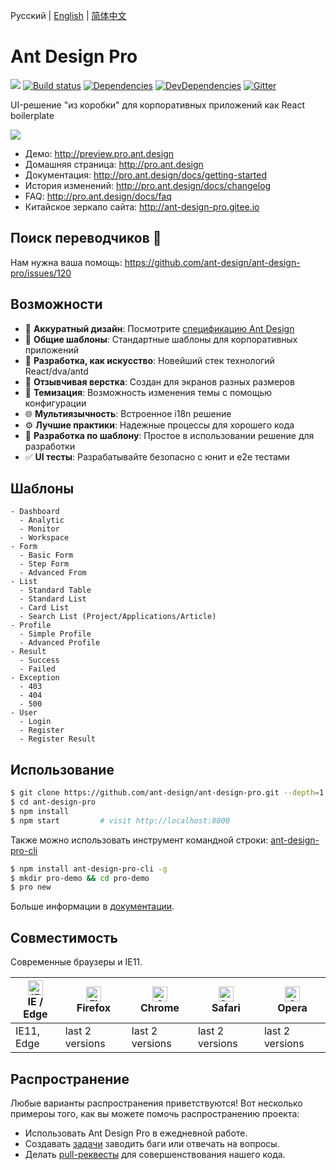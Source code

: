Русский | [English](./README.md) | [简体中文](./README.zh-CN.md)

# Ant Design Pro

[![](https://img.shields.io/travis/ant-design/ant-design-pro/master.svg?style=flat-square)](https://travis-ci.org/ant-design/ant-design-pro)
[![Build status](https://ci.appveyor.com/api/projects/status/67fxu2by3ibvqtat/branch/master?svg=true)](https://ci.appveyor.com/project/afc163/ant-design-pro/branch/master)
[![Dependencies](https://img.shields.io/david/ant-design/ant-design-pro.svg)](https://david-dm.org/ant-design/ant-design-pro)
[![DevDependencies](https://img.shields.io/david/dev/ant-design/ant-design-pro.svg)](https://david-dm.org/ant-design/ant-design-pro#info=devDependencies&view=list)
[![Gitter](https://badges.gitter.im/ant-design/ant-design-pro.svg)](https://gitter.im/ant-design/ant-design-pro?utm_source=badge&utm_medium=badge&utm_campaign=pr-badge)

UI-решение "из коробки" для корпоративных приложений как React boilerplate

![](https://gw.alipayobjects.com/zos/rmsportal/xEdBqwSzvoSapmnSnYjU.png)

- Демо: http://preview.pro.ant.design
- Домашняя страница: http://pro.ant.design
- Документация: http://pro.ant.design/docs/getting-started
- История изменений: http://pro.ant.design/docs/changelog
- FAQ: http://pro.ant.design/docs/faq
- Китайское зеркало сайта: http://ant-design-pro.gitee.io

## Поиск переводчиков :loudspeaker:

Нам нужна ваша помощь: https://github.com/ant-design/ant-design-pro/issues/120

## Возможности

- :gem: **Аккуратный дизайн**: Посмотрите [спецификацию Ant Design](http://ant.design/)
- :triangular_ruler: **Общие шаблоны**: Стандартные шаблоны для корпоративных приложений
- :rocket: **Разработка, как искусство**: Новейший стек технологий React/dva/antd
- :iphone: **Отзывчивая верстка**: Создан для экранов разных размеров
- :art: **Темизация**: Возможность изменения темы с помощью конфигурации
- :globe_with_meridians: **Мультиязычность**: Встроенное i18n решение
- :gear: **Лучшие практики**: Надежные процессы для хорошего кода
- :1234: **Разработка по шаблону**: Простое в использовании решение для разработки
- :white_check_mark: **UI тесты**: Разрабатывайте безопасно с юнит и e2e тестами

## Шаблоны

```
- Dashboard
  - Analytic
  - Monitor
  - Workspace
- Form
  - Basic Form
  - Step Form
  - Advanced From
- List
  - Standard Table
  - Standard List
  - Card List
  - Search List (Project/Applications/Article)
- Profile
  - Simple Profile
  - Advanced Profile
- Result
  - Success
  - Failed
- Exception
  - 403
  - 404
  - 500
- User
  - Login
  - Register
  - Register Result
```

## Использование

```bash
$ git clone https://github.com/ant-design/ant-design-pro.git --depth=1
$ cd ant-design-pro
$ npm install
$ npm start         # visit http://localhost:8000
```

Также можно использовать инструмент командной строки: [ant-design-pro-cli](https://github.com/ant-design/ant-design-pro-cli)

```bash
$ npm install ant-design-pro-cli -g
$ mkdir pro-demo && cd pro-demo
$ pro new
```

Больше информации в [документации](http://pro.ant.design/docs/getting-started).

## Совместимость

Современные браузеры и IE11.

| [<img src="https://raw.githubusercontent.com/alrra/browser-logos/master/src/edge/edge_48x48.png" alt="IE / Edge" width="24px" height="24px" />](http://godban.github.io/browsers-support-badges/)</br>IE / Edge | [<img src="https://raw.githubusercontent.com/alrra/browser-logos/master/src/firefox/firefox_48x48.png" alt="Firefox" width="24px" height="24px" />](http://godban.github.io/browsers-support-badges/)</br>Firefox | [<img src="https://raw.githubusercontent.com/alrra/browser-logos/master/src/chrome/chrome_48x48.png" alt="Chrome" width="24px" height="24px" />](http://godban.github.io/browsers-support-badges/)</br>Chrome | [<img src="https://raw.githubusercontent.com/alrra/browser-logos/master/src/safari/safari_48x48.png" alt="Safari" width="24px" height="24px" />](http://godban.github.io/browsers-support-badges/)</br>Safari | [<img src="https://raw.githubusercontent.com/alrra/browser-logos/master/src/opera/opera_48x48.png" alt="Opera" width="24px" height="24px" />](http://godban.github.io/browsers-support-badges/)</br>Opera |
| --------------------------------------------------------------------------------------------------------------------------------------------------------------------------------------------------------------- | ----------------------------------------------------------------------------------------------------------------------------------------------------------------------------------------------------------------- | ------------------------------------------------------------------------------------------------------------------------------------------------------------------------------------------------------------- | ------------------------------------------------------------------------------------------------------------------------------------------------------------------------------------------------------------- | --------------------------------------------------------------------------------------------------------------------------------------------------------------------------------------------------------- |
| IE11, Edge                                                                                                                                                                                                      | last 2 versions                                                                                                                                                                                                   | last 2 versions                                                                                                                                                                                               | last 2 versions                                                                                                                                                                                               | last 2 versions                                                                                                                                                                                           |

## Распространение

Любые варианты распространения приветствуются! Вот несколько примероы того, как вы можете помочь распространению проекта:

- Использовать Ant Design Pro в ежедневной работе.
- Создавать [задачи](http://github.com/ant-design/ant-design-pro/issues) заводить баги или отвечать на вопросы.
- Делать [pull-реквесты](http://github.com/ant-design/ant-design-pro/pulls) для совершенствования нашего кода.
